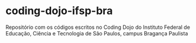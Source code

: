 # coding-dojo-ifsp-bra
Repositório com os códigos escritos no Coding Dojo do Instituto Federal de Educação, Ciência e Tecnologia de São Paulos, campus Bragança Paulista
